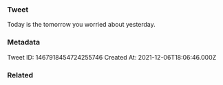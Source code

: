 ### Tweet
Today is the tomorrow you worried about yesterday.

### Metadata
Tweet ID: 1467918454724255746
Created At: 2021-12-06T18:06:46.000Z

### Related

